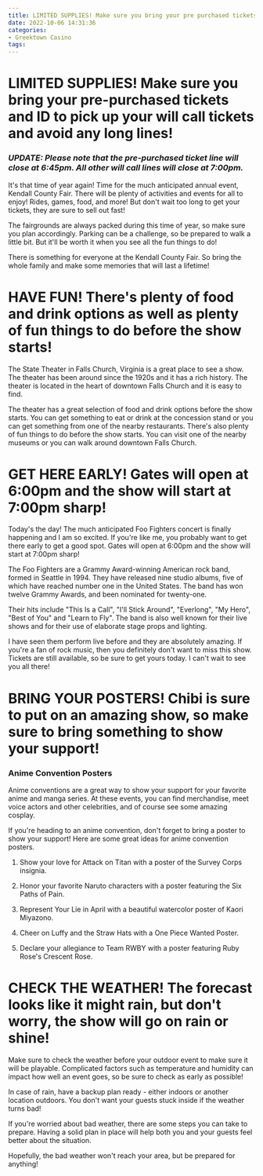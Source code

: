```yaml
---
title: LIMITED SUPPLIES! Make sure you bring your pre purchased tickets and ID to pick up your will call tickets and avoid any long lines!
date: 2022-10-06 14:31:36
categories:
- Greektown Casino
tags:
---
```



#  LIMITED SUPPLIES! Make sure you bring your pre-purchased tickets and ID to pick up your will call tickets and avoid any long lines!

### ***UPDATE: Please note that the pre-purchased ticket line will close at 6:45pm. All other will call lines will close at 7:00pm.*** 

It's that time of year again! Time for the much anticipated annual event, Kendall County Fair. There will be plenty of activities and events for all to enjoy! Rides, games, food, and more! But don't wait too long to get your tickets, they are sure to sell out fast!

The fairgrounds are always packed during this time of year, so make sure you plan accordingly. Parking can be a challenge, so be prepared to walk a little bit. But it'll be worth it when you see all the fun things to do!

There is something for everyone at the Kendall County Fair. So bring the whole family and make some memories that will last a lifetime!

#  HAVE FUN! There's plenty of food and drink options as well as plenty of fun things to do before the show starts!

The State Theater in Falls Church, Virginia is a great place to see a show. The theater has been around since the 1920s and it has a rich history. The theater is located in the heart of downtown Falls Church and it is easy to find.

The theater has a great selection of food and drink options before the show starts. You can get something to eat or drink at the concession stand or you can get something from one of the nearby restaurants. There's also plenty of fun things to do before the show starts. You can visit one of the nearby museums or you can walk around downtown Falls Church.

#  GET HERE EARLY! Gates will open at 6:00pm and the show will start at 7:00pm sharp!

Today's the day! The much anticipated Foo Fighters concert is finally happening and I am so excited. If you're like me, you probably want to get there early to get a good spot. Gates will open at 6:00pm and the show will start at 7:00pm sharp!

The Foo Fighters are a Grammy Award-winning American rock band, formed in Seattle in 1994. They have released nine studio albums, five of which have reached number one in the United States. The band has won twelve Grammy Awards, and been nominated for twenty-one.

Their hits include "This Is a Call", "I'll Stick Around", "Everlong", "My Hero", "Best of You" and "Learn to Fly". The band is also well known for their live shows and for their use of elaborate stage props and lighting.

I have seen them perform live before and they are absolutely amazing. If you're a fan of rock music, then you definitely don't want to miss this show. Tickets are still available, so be sure to get yours today. I can't wait to see you all there!

#  BRING YOUR POSTERS! Chibi is sure to put on an amazing show, so make sure to bring something to show your support!

### Anime Convention Posters

Anime conventions are a great way to show your support for your favorite anime and manga series. At these events, you can find merchandise, meet voice actors and other celebrities, and of course see some amazing cosplay.

If you're heading to an anime convention, don't forget to bring a poster to show your support! Here are some great ideas for anime convention posters.
1) Show your love for Attack on Titan with a poster of the Survey Corps insignia.

2) Honor your favorite Naruto characters with a poster featuring the Six Paths of Pain.
3) Represent Your Lie in April with a beautiful watercolor poster of Kaori Miyazono.
4) Cheer on Luffy and the Straw Hats with a One Piece Wanted Poster.
5) Declare your allegiance to Team RWBY with a poster featuring Ruby Rose's Crescent Rose.

#  CHECK THE WEATHER! The forecast looks like it might rain, but don't worry, the show will go on rain or shine!

Make sure to check the weather before your outdoor event to make sure it will be playable. Complicated factors such as temperature and humidity can impact how well an event goes, so be sure to check as early as possible!

In case of rain, have a backup plan ready - either indoors or another location outdoors. You don't want your guests stuck inside if the weather turns bad!

If you're worried about bad weather, there are some steps you can take to prepare. Having a solid plan in place will help both you and your guests feel better about the situation.

Hopefully, the bad weather won't reach your area, but be prepared for anything!